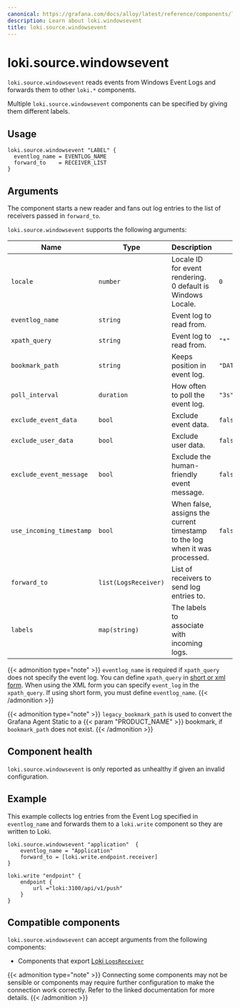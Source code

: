 ```yaml
---
canonical: https://grafana.com/docs/alloy/latest/reference/components/loki.source.windowsevent/
description: Learn about loki.windowsevent
title: loki.source.windowsevent
---
```


# loki.source.windowsevent

`loki.source.windowsevent` reads events from Windows Event Logs and forwards them to other `loki.*` components.

Multiple `loki.source.windowsevent` components can be specified by giving them different labels.

## Usage

```alloy
loki.source.windowsevent "LABEL" {
  eventlog_name = EVENTLOG_NAME
  forward_to    = RECEIVER_LIST
}
```

## Arguments
The component starts a new reader and fans out
log entries to the list of receivers passed in `forward_to`.

`loki.source.windowsevent` supports the following arguments:

Name                     | Type                 | Description                                                                    | Default                    | Required
------------------------ |----------------------|--------------------------------------------------------------------------------|----------------------------| --------
`locale`                 | `number`             | Locale ID for event rendering. 0 default is Windows Locale.                    | `0`                        | no
`eventlog_name`          | `string`             | Event log to read from.                                                        |                            | See below.
`xpath_query`            | `string`             | Event log to read from.                                                        | `"*"`                      | See below.
`bookmark_path`          | `string`             | Keeps position in event log.                                                   | `"DATA_PATH/bookmark.xml"` | no
`poll_interval`          | `duration`           | How often to poll the event log.                                               | `"3s"`                     | no
`exclude_event_data`     | `bool`               | Exclude event data.                                                            | `false`                    | no
`exclude_user_data`      | `bool`               | Exclude user data.                                                             | `false`                    | no
`exclude_event_message`  | `bool`               | Exclude the human-friendly event message.                                      | `false`                    | no
`use_incoming_timestamp` | `bool`               | When false, assigns the current timestamp to the log when it was processed.    | `false`                    | no
`forward_to`             | `list(LogsReceiver)` | List of receivers to send log entries to.                                      |                            | yes
`labels`                 | `map(string)`        | The labels to associate with incoming logs.                                    |                            | no

{{< admonition type="note" >}}
`eventlog_name` is required if `xpath_query` does not specify the event log.
You can define `xpath_query` in [short or xml form](https://docs.microsoft.com/en-us/windows/win32/wes/consuming-events).
When using the XML form you can specify `event_log` in the `xpath_query`.
If using short form, you must define `eventlog_name`.
{{< /admonition >}}

{{< admonition type="note" >}}
`legacy_bookmark_path` is used to convert the Grafana Agent Static to a {{< param "PRODUCT_NAME" >}} bookmark, if `bookmark_path` does not exist.
{{< /admonition >}}

## Component health

`loki.source.windowsevent` is only reported as unhealthy if given an invalid configuration.

## Example

This example collects log entries from the Event Log specified in `eventlog_name` and
forwards them to a `loki.write` component so they are written to Loki.

```alloy
loki.source.windowsevent "application"  {
    eventlog_name = "Application"
    forward_to = [loki.write.endpoint.receiver]
}

loki.write "endpoint" {
    endpoint {
        url ="loki:3100/api/v1/push"
    }
}
```
<!-- START GENERATED COMPATIBLE COMPONENTS -->

## Compatible components

`loki.source.windowsevent` can accept arguments from the following components:

- Components that export [Loki `LogsReceiver`](../../compatibility/#loki-logsreceiver-exporters)


{{< admonition type="note" >}}
Connecting some components may not be sensible or components may require further configuration to make the connection work correctly.
Refer to the linked documentation for more details.
{{< /admonition >}}

<!-- END GENERATED COMPATIBLE COMPONENTS -->

